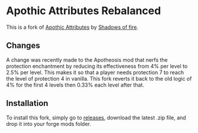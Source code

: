 # Apothic Attributes Rebalanced
This is a fork of [Apothic Attributes](https://github.com/Shadows-of-Fire/Apothic-Attributes) by [Shadows of fire](https://github.com/Shadows-of-Fire).

## Changes
A change was recently made to the Apotheosis mod that nerfs the protection enchantment by reducing its effectiveness from 4% per level to 2.5% per level. This makes it so that a player needs protection 7 to reach the level of protection 4 in vanilla. This fork reverts it back to the old logic of 4% for the first 4 levels then 0.33% each level after that.

## Installation
To install this fork, simply go to [releases](https://github.com/CJACOBSON32/Apothic-Attributes-Rebalanced/releases), download the latest .zip file, and drop it into your forge mods folder.